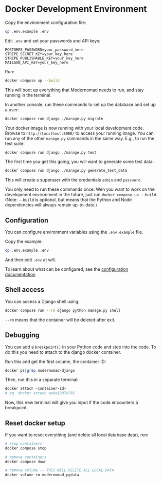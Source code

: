# Docker Development Environment

Copy the environment configuration file:

```sh
cp .env.example .env
```

Edit `.env` and set your passwords and API keys:

```
POSTGRES_PASSWORD=your_password_here
STRIPE_SECRET_KEY=your_key_here
STRIPE_PUBLISHABLE_KEY=your_key_here
MAILGUN_API_KEY=your_key_here
```

Run:

```sh
docker compose up --build
```

This will boot up everything that Modernomad needs to run, and stay running in the terminal.

In another console, run these commands to set up the database and set up a user:

```sh
docker compose run django ./manage.py migrate
```

Your docker image is now running with your local development code. Browse to
`http://localhost:8000/` to access your running image. You can run any of the other
`manage.py` commands in the same way. E.g., to run the test suite:

```sh
docker compose run django ./manage.py test
```

The first time you get this going, you will want to generate some test data:

```sh
docker compose run django ./manage.py generate_test_data
```

This will create a superuser with the credentials `admin` and `password`.

You only need to run these commands once. Wen you want to work on the development
environment in the future, just run `docker compose up --build`. (Note: `--build` is
optional, but means that the Python and Node dependencies will always remain up-to-date.)

## Configuration

You can configure environment variables using the `.env.example` file.

Copy the example:

```sh
cp .env.example .env
```

And then edit `.env` at will.

To learn about what can be configured, see the [configuration documentation](configuration.md).

## Shell access

You can access a Django shell using:

```sh
docker compose run --rm django python manage.py shell
```

`--rm` means that the container will be deleted after exit.

## Debugging

You can add a `breakpoint()` in your Python code and step into the code. To do this
you need to attach to the django docker container.

Run this and get the first column, the container ID:

```sh
docker ps|grep modernomad-django
```

Then, run this in a separate terminal:

```sh
docker attach <container-id>
# eg. docker attach ee8e1887e766
```

Now, this new terminal will give you input if the code encounters a breakpoint.

## Reset docker setup

If you want to reset everything (and delete all local database data), run:

```sh
# stop containers
docker compose stop

# remove containers
docker compose down

# remove volume -- THIS WILL DELETE ALL LOCAL DATA
docker volume rm modernomad_pgdata
```
